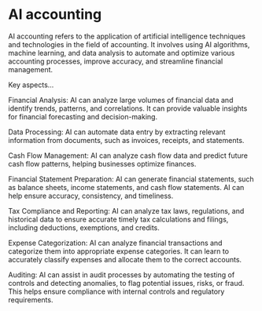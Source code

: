 # AI accounting

AI accounting refers to the application of artificial intelligence techniques and technologies in the field of accounting. It involves using AI algorithms, machine learning, and data analysis to automate and optimize various accounting processes, improve accuracy, and streamline financial management.

Key aspects…

Financial Analysis: AI can analyze large volumes of financial data and identify trends, patterns, and correlations. It can provide valuable insights for financial forecasting and decision-making.

Data Processing: AI can automate data entry by extracting relevant information from documents, such as invoices, receipts, and statements.

Cash Flow Management: AI can analyze cash flow data and predict future cash flow patterns, helping businesses optimize finances.

Financial Statement Preparation: AI can generate financial statements, such as balance sheets, income statements, and cash flow statements. AI can help ensure accuracy, consistency, and timeliness.

Tax Compliance and Reporting: AI can analyze tax laws, regulations, and historical data to ensure accurate timely tax calculations and filings, including deductions, exemptions, and credits.

Expense Categorization: AI can analyze financial transactions and categorize them into appropriate expense categories. It can learn to accurately classify expenses and allocate them to the correct accounts.

Auditing: AI can assist in audit processes by automating the testing of controls and detecting anomalies, to flag potential issues, risks, or fraud. This helps ensure compliance with internal controls and regulatory requirements.
